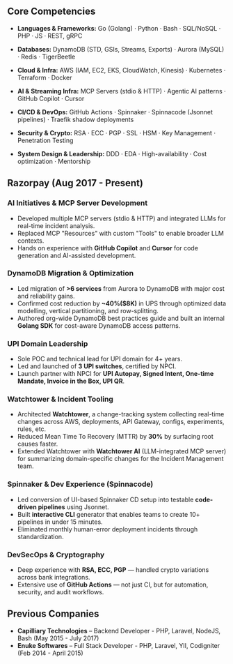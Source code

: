 ## Core Competencies
- **Languages & Frameworks:** Go (Golang) · Python · Bash · SQL/NoSQL · PHP · JS · REST, gRPC

- **Databases:** DynamoDB (STD, GSIs, Streams, Exports) · Aurora (MySQL) · Redis · TigerBeetle

- **Cloud & Infra:** AWS (IAM, EC2, EKS, CloudWatch, Kinesis) · Kubernetes · Terraform · Docker

- **AI & Streaming Infra:** MCP Servers (stdio & HTTP) · Agentic AI patterns · GitHub Copilot · Cursor

- **CI/CD & DevOps:** GitHub Actions · Spinnaker · Spinnacode (Jsonnet pipelines) · Traefik shadow deployments

- **Security & Crypto:** RSA · ECC · PGP · SSL · HSM · Key Management · Penetration Testing

- **System Design & Leadership:** DDD · EDA · High-availability · Cost optimization · Mentorship

## Razorpay <span class="text-muted">(Aug 2017 - Present)</span>

### AI Initiatives & MCP Server Development

- Developed multiple MCP servers (stdio & HTTP) and integrated LLMs for real-time incident analysis.
- Replaced MCP "Resources" with custom "Tools" to enable broader LLM contexts.
- Hands on experience with **GitHub Copilot** and **Cursor** for code generation and AI-assisted development.

### DynamoDB Migration & Optimization

- Led migration of **>6 services** from Aurora to DynamoDB with major cost and reliability gains.
- Confirmed cost reduction by **~40%($8K)** in UPS through optimized data modelling, vertical partitioning, and row-splitting.
- Authored org-wide DynamoDB best practices guide and built an internal **Golang SDK** for cost-aware DynamoDB access patterns.

### UPI Domain Leadership

- Sole POC and technical lead for UPI domain for 4+ years.
- Led and launched of **3 UPI switches**, certified by NPCI.
- Launch partner with NPCI for **UPI Autopay, Signed Intent, One-time Mandate, Invoice in the Box, UPI QR**.

### Watchtower & Incident Tooling

- Architected **Watchtower**, a change-tracking system collecting real-time changes across AWS, deployments, API Gateway, configs, experiments, rules, etc.
- Reduced Mean Time To Recovery (MTTR) by **30%** by surfacing root causes faster.
- Extended Watchtower with **Watchtower AI** (LLM-integrated MCP server) for summarizing domain-specific changes for the Incident Management team.


### Spinnaker & Dev Experience (Spinnacode)

- Led conversion of UI-based Spinnaker CD setup into testable **code-driven pipelines** using Jsonnet.
- Built **interactive CLI** generator that enables teams to create 10+ pipelines in under 15 minutes.
- Eliminated monthly human-error deployment incidents through standardization.

### DevSecOps & Cryptography

- Deep experience with **RSA, ECC, PGP** — handled crypto variations across bank integrations.
- Extensive use of **GitHub Actions** — not just CI, but for automation, security, and audit workflows.

## Previous Companies

- **Capilliary Technologies** – Backend Developer - PHP, Laravel, NodeJS, Bash <span class="text-muted">(May 2015 - July 2017)</span>
- **Enuke Softwares** – Full Stack Developer - PHP, Laravel, YII, Codigniter <span class="text-muted">(Feb 2014 - April 2015)</span>
